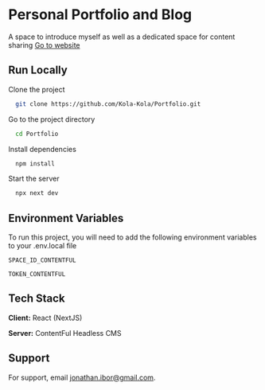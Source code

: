 
# Personal Portfolio and Blog

A space to introduce myself as well as a dedicated space for content sharing
[Go to website](https://portfolio-psi-steel-88.vercel.app/)


## Run Locally

Clone the project

```bash
  git clone https://github.com/Kola-Kola/Portfolio.git
```

Go to the project directory

```bash
  cd Portfolio
```

Install dependencies

```bash
  npm install
```

Start the server

```bash
  npx next dev
```


## Environment Variables

To run this project, you will need to add the following environment variables to your .env.local file

`SPACE_ID_CONTENTFUL`

`TOKEN_CONTENTFUL`


## Tech Stack

**Client:** React (NextJS)

**Server:** ContentFul Headless CMS


## Support

For support, email jonathan.ibor@gmail.com.

